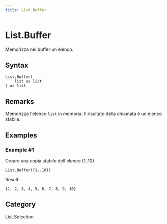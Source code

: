 ```yaml
---
title: List.Buffer
---
```


# List.Buffer


Memorizza nel buffer un elenco.


## Syntax

```powerquery
List.Buffer(
    list as list
) as list
```


## Remarks

Memorizza l'elenco <code>list</code> in memoria. Il risultato della chiamata è un elenco stabile.


## Examples

### Example #1 
Creare una copia stabile dell&#39;elenco \{1..10}.
```powerquery
List.Buffer({1..10})
```

Result: 
```powerquery
{1, 2, 3, 4, 5, 6, 7, 8, 9, 10}
```




## Category
List.Selection

